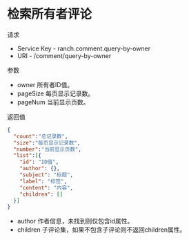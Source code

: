 # 检索所有者评论

请求
- Service Key - ranch.comment.query-by-owner
- URI - /comment/query-by-owner

参数
- owner 所有者ID值。
- pageSize 每页显示记录数。
- pageNum 当前显示页数。

返回值
```json
{
  "count":"总记录数",
  "size":"每页显示记录数",
  "number":"当前显示页数",
  "list":[{
    "id": "ID值",
    "author": {},
    "subject": "标题",
    "label": "标签",
    "content": "内容",
    "children": []
  }]
}
```
- author 作者信息，未找到则仅包含id属性。
- children 子评论集，如果不包含子评论则不返回children属性。
